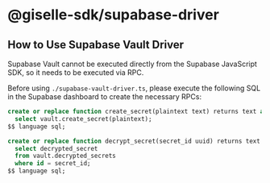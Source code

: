 # @giselle-sdk/supabase-driver

## How to Use Supabase Vault Driver

Supabase Vault cannot be executed directly from the Supabase JavaScript SDK, so it needs to be executed via RPC.

Before using `./supabase-vault-driver.ts`, please execute the following SQL in the Supabase dashboard to create the necessary RPCs:

```sql
create or replace function create_secret(plaintext text) returns text as $$
  select vault.create_secret(plaintext);
$$ language sql;

create or replace function decrypt_secret(secret_id uuid) returns text as $$
  select decrypted_secret
  from vault.decrypted_secrets
  where id = secret_id;
$$ language sql;
```
